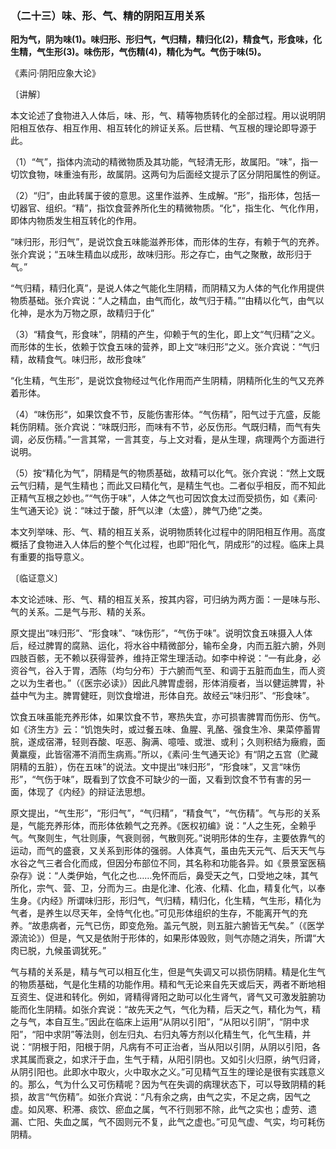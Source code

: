 ### （二十三）味、形、气、精的阴阳互用关系

**阳为气，阴为味(1)。味归形、形归气，气归精，精归化(2)，精食气，形食味，化生精，气生形(3)。味伤形，气伤精(4)，精化为气。气伤于味(5)。**

​《素问·阴阳应象大论》

〔讲解〕

本文论述了食物进入人体后，味、形，气、精等物质转化的全部过程。用以说明阴阳相互依存、相互作用、相互转化的辨证关系。后世精、气互根的理论即导源于此。

（1）“气”，指体内流动的精微物质及其功能，气轻清无形，故属阳。“味”，指一切饮食物，味重浊有形，故属阴。这两句为后面经文提示了区分阴阳属性的例证。

（2）“归”，由此转属于彼的意思。这里作滋养、生成解。“形”，指形体，包括一切器官、组织。“精”，指饮食营养所化生的精微物质。“化"，指生化、气化作用，即体内物质发生相互转化的作用。

“味归形，形归气”，是说饮食五味能滋养形体，而形体的生存，有赖于气的充养。张介宾说；“五味生精血以成形，故味归形。形之存亡，由气之聚散，故形归于气。”

“气归精，精归化真”，是说人体之气能化生阴精，而阴精又为人体的气化作用提供物质基础。张介宾说：“人之精血，由气而化，故气归于精。”“由精以化气，由气以化神，是水为万物之原，故精归于化”

（3）“精食气，形食味”，阴精的产生，仰赖于气的生化，即上文“气归精”之义。而形体的生长，依赖于饮食五味的营养，即上文“味归形”之义。张介宾说：“气归精，故精食气。味归形，故形食味”

“化生精，气生形”，是说饮食物经过气化作用而产生阴精，阴精所化生的气又充养着形体。

（4）“味伤形“，如果饮食不节，反能伤害形体。“气伤精”，阳气过于亢盛，反能耗伤阴精。张介宾说：“味既归形，而味有不节，必反伤形。气既归精，而气有失调，必反伤精。”一言其常，一言其变，与上文对看，是从生理，病理两个方面进行说明。

（5）按“精化为气”，阴精是气的物质基础，故精可以化气。张介宾说：“然上文既云气归精，是气生精也；而此又曰精化气，是精生气也。二者似乎相反，而不知此正精气互根之妙也。”“气伤于味”，人体之气也可因饮食太过而受损伤，如《素问·生气通天论》说：“味过于酸，肝气以津（太盛），脾气乃绝”之类。

本文列举味、形、气、精的相互关系，说明物质转化过程中的阴阳相互作用。高度概括了食物进入人体后的整个气化过程，也即“阳化气，阴成形”的过程。临床上具有重要的指导意义。

〔临证意义〕

本文论述味、形、气、精的相互关系，按其内容，可归纳为两方面：一是味与形、气的关系。二是气与形、精的关系。

原文提出“味归形”、“形食味”、“味伤形”，“气伤于味”。说明饮食五味摄入人体后，经过脾胃的腐熟、运化，将水谷中精微部分，输布全身，内而五脏六腑，外则四肢百骸，无不赖以获得营养，维持正常生理活动。如李中梓说：“一有此身，必资谷气，谷入于胃，洒陈（均匀分布）于六腑而气至、和调于五脏而血生，而人资之以为生者也。”（《医宗必读》）因此凡脾胃虚弱，形体消瘦者，当以健运脾胃，补益中气为主。脾胃健旺，则饮食增进，形体自充。故经云“味归形”、“形食味”。

饮食五味虽能充养形体，如果饮食不节，寒热失宜，亦可损害脾胃而伤形、伤气。如《济生方》云：“饥饱失时，或过餐五味、鱼腥、乳酪、强食生冷、果菜停蓄胃脘，遂成宿滞，轻则吞酸、呕恶、胸满、噫噎、或泄、或利；久则积结为癥瘕，面黄羸瘦，此皆宿滞不消而生病焉。”所以，《素问·生气通天论》有“阴之五宫（贮藏阴精的五脏），伤在五味”的说法。文中提出“味归形”，“形食味”，又言“味伤形”，“气伤于味”，既看到了饮食不可缺少的一面，又看到饮食不节有害的另一面，体现了《内经》的辩证法思想。

原文提出，“气生形”，“形归气”，“气归精”，“精食气”，“气伤精”。气与形的关系是，气能充养形体，而形体依赖气之充养。《医权初编》说：“人之生死，全赖乎气。气聚则生，气壮则康，气衰则弱，气散则死。”说明形体的生存，主要依靠气的运动，而气的盛衰，又关系到形体的强弱。人体真气，虽由先天元气、后天天气与水谷之气三者合化而成，但因分布部位不同，其名称和功能各异。如《景景室医稿杂存》说：“人类伊始，气化之也……免怀而后，鼻受天之气，口受地之味，其气所化，宗气、营、卫，分而为三。由是化津、化液、化精、化血，精复化气，以奉生身。《内经》所谓味归形，形归气，气归精，精归化，化生精，气生形，精化为气者，是养生以尽天年，全恃气化也。”可见形体组织的生存，不能离开气的充养。“故患病者，元气已伤，即变危殆。盖元气脱，则五脏六腑皆无气矣。”（《医学源流论》）但是，气又是依附于形体的，如果形体毁败，则气亦随之消失，所谓“大肉已脱，九候虽调犹死。”

气与精的关系是，精与气可以相互化生，但是气失调又可以损伤阴精。精是化生气的物质基础，气是化生精的功能作用。精和气无论来自先天或后天，两者不断地相互资生、促进和转化。例如，肾精得肾阳之助可以化生肾气，肾气又可激发脏腑功能而化生阴精。如张介宾说：“故先天之气，气化为精，后天之气，精化为气，精之与气，本自互生。”因此在临床上运用“从阴以引阳”，“从阳以引阴”，“阴中求阳”，“阳中求阴”等法则，创左归丸、右归丸等方剂以化精生气，化气生精，并说：“阴根于阳，阳根于阴，凡病有不可正治者，当从阳以引阴，从阴以引阳，各求其属而衰之，如求汗于血，生气于精，从阳引阴也。又如引火归原，纳气归肾，从阴引阳也。此即水中取火，火中取水之义。”可见精气互生的理论是很有实践意义的。那么，气为什么又可伤精呢？因为气在失调的病理状态下，可以导致阴精的耗损，故言“气伤精”。如张介宾说：“凡有余之病，由气之实，不足之病，因气之虚。如风寒、积滞、痰饮、瘀血之属，气不行则邪不除，此气之实也；虚劳、遗漏、亡阳、失血之属，气不固则元不复，此气之虚也。”可见气虚、气实，均可耗伤阴精。

